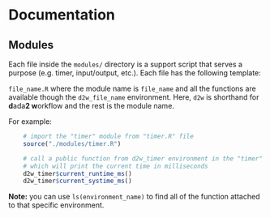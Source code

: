 # Documentation

## Modules

Each file inside the `modules/` directory is a support script that serves a purpose (e.g. timer, input/output, etc.). Each file has the following template:

`file_name.R` where the module name is `file_name` and all the functions are available though the `d2w_file_name` environment. Here, `d2w` is shorthand for **d**ada**2 w**orkflow and the rest is the module name.

For example:

```r
    # import the "timer" module from "timer.R" file
    source("./modules/timer.R")

    # call a public function from d2w_timer environment in the "timer" module
    # which will print the current time in milliseconds
    d2w_timer$current_runtime_ms()
    d2w_timer$current_systime_ms()
```

**Note:** you can use `ls(environment_name)` to find all of the function attached to that specific environment.
